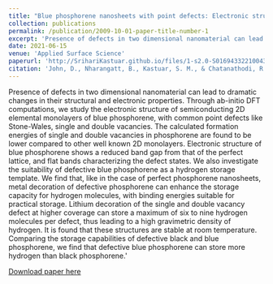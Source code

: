 ```yaml
---
title: "Blue phosphorene nanosheets with point defects: Electronic structure and hydrogen storage capability"
collection: publications
permalink: /publication/2009-10-01-paper-title-number-1
excerpt: 'Presence of defects in two dimensional nanomaterial can lead to dramatic changes in their structural and electronic properties. Through ab-initio DFT computations, we study the electronic structure of semiconducting 2D elemental monolayers of blue phosphorene, with common point defects like Stone-Wales, single and double vacancies. The calculated formation energies of single and double vacancies in phosphorene are found to be lower compared to other well known 2D monolayers. Electronic structure of blue phosphorene shows a reduced band gap from that of the perfect lattice, and flat bands characterizing the defect states. We also investigate the suitability of defective blue phosphorene as a hydrogen storage template. We find that, like in the case of perfect phosphorene nanosheets, metal decoration of defective phosphorene can enhance the storage capacity for hydrogen molecules, with binding energies suitable for practical storage. Lithium decoration of the single and double vacancy defect at higher coverage can store a maximum of six to nine hydrogen molecules per defect, thus leading to a high gravimetric density of hydrogen. It is found that these structures are stable at room temperature. Comparing the storage capabilities of defective black and blue phosphorene, we find that defective blue phosphorene can store more hydrogen than black phosphorene.'
date: 2021-06-15
venue: 'Applied Surface Science'
paperurl: 'http://SrihariKastuar.github.io/files/1-s2.0-S0169433221004396-main.pdf'
citation: 'John, D., Nharangatt, B., Kastuar, S. M., & Chatanathodi, R. (2021). Blue phosphorene nanosheets with point defects: Electronic structure and hydrogen storage capability. Applied Surface Science, 551, 149363.'
---
```

Presence of defects in two dimensional nanomaterial can lead to dramatic changes in their structural and electronic properties. Through ab-initio DFT computations, we study the electronic structure of semiconducting 2D elemental monolayers of blue phosphorene, with common point defects like Stone-Wales, single and double vacancies. The calculated formation energies of single and double vacancies in phosphorene are found to be lower compared to other well known 2D monolayers. Electronic structure of blue phosphorene shows a reduced band gap from that of the perfect lattice, and flat bands characterizing the defect states. We also investigate the suitability of defective blue phosphorene as a hydrogen storage template. We find that, like in the case of perfect phosphorene nanosheets, metal decoration of defective phosphorene can enhance the storage capacity for hydrogen molecules, with binding energies suitable for practical storage. Lithium decoration of the single and double vacancy defect at higher coverage can store a maximum of six to nine hydrogen molecules per defect, thus leading to a high gravimetric density of hydrogen. It is found that these structures are stable at room temperature. Comparing the storage capabilities of defective black and blue phosphorene, we find that defective blue phosphorene can store more hydrogen than black phosphorene.'

[Download paper here](http://SrihariKastuar.github.io/files/1-s2.0-S0169433221004396-main.pdf)
